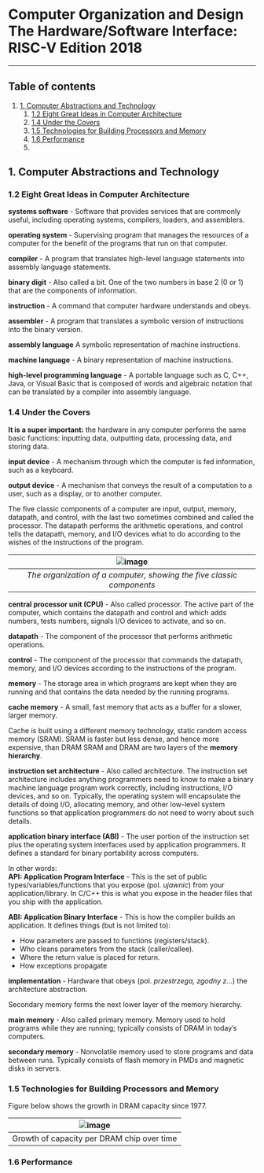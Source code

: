 # Computer Organization and Design The Hardware/Software Interface: RISC-V Edition 2018
_____________

## Table of contents <a name="tof"></a>
1. [1. Computer Abstractions and Technology](#1)
   1. [1.2 Eight Great Ideas in Computer Architecture](#12)
   2. [1.4 Under the Covers](#14)
   3. [1.5 Technologies for Building Processors and Memory](#15)
   4. [1.6 Performance](#16)
   5. [](#)

## 1. Computer Abstractions and Technology <a name="1"></a>

### 1.2 Eight Great Ideas in Computer Architecture <a name="12"></a>

**systems software** - Software that provides services that are commonly useful,
including operating systems, compilers, loaders, and assemblers.

**operating system** - Supervising program that manages the resources of a
computer for the benefit of the programs that run on that computer.

**compiler** - A program that translates high-level language statements into
assembly language statements.

**binary digit** - Also called a bit. One of the two numbers in base 2 (0 or 1)
that are the components of information.

**instruction** - A command that computer hardware understands and obeys.

**assembler** - A program that translates a symbolic version of instructions into
the binary version.

**assembly language** A symbolic representation of machine instructions.

**machine language** - A binary representation of machine instructions.

**high-level programming language** - A portable language such as C, C++, Java,
or Visual Basic that is composed of words and algebraic notation that can be
translated by a compiler into assembly language.

### 1.4 Under the Covers <a name="14"></a>
**It is a super important:**
the hardware in any computer performs the same basic functions: inputting data,
outputting data, processing data, and storing data.

**input device** - A mechanism through which the computer is fed information,
such as a keyboard.

**output device** - A mechanism that conveys the result of a computation to a
user, such as a display, or to another computer.

The five classic components of a computer are input, output, memory, datapath,
and control, with the last two sometimes combined and called the processor.
The datapath performs the arithmetic operations, and control tells the datapath,
memory, and I/O devices what to do according to the wishes of the instructions
of the program.

|![image](https://github.com/mozerpol/NotesFromLearning/assets/43972902/bfd5442f-6113-4110-822a-e1a62e342b62)|
|:--:|
|*The organization of a computer, showing the five classic components*|

**central processor unit (CPU)** - Also called processor. The active part of the
computer, which contains the datapath and control and which adds numbers, tests
numbers, signals I/O devices to activate, and so on.

**datapath** - The component of the processor that performs arithmetic
operations.

**control** - The component of the processor that commands the datapath, memory,
and I/O devices according to the instructions of the program.

**memory** - The storage area in which programs are kept when they are running
and that contains the data needed by the running programs.

**cache memory** - A small, fast memory that acts as a buffer for a slower,
larger memory. 

Cache is built using a different memory technology, static
random access memory (SRAM). SRAM is faster but less dense,
and hence more expensive, than DRAM SRAM and
DRAM are two layers of the **memory hierarchy**. 

**instruction set architecture** - Also called architecture. The
instruction set architecture includes anything programmers need to
know to make a binary machine language program work correctly,
including instructions, I/O devices, and so on. Typically, the
operating system will encapsulate the details of doing I/O,
allocating memory, and other low-level system functions so that
application programmers do not need to worry about such details.

**application binary interface (ABI)** - 
The user portion of the instruction set plus the operating system
interfaces used by application programmers. It defines a standard
for binary portability across computers.

In other words: <br/>
**API: Application Program Interface** - This is the set of public 
types/variables/functions that you expose (pol. *ujawnic*) from your
application/library. In C/C++ this is what you expose in the header files 
that you ship with the application.

**ABI: Application Binary Interface** - This is how the compiler builds an
application. It defines things (but is not limited to):
- How parameters are passed to functions (registers/stack).
- Who cleans parameters from the stack (caller/callee).
- Where the return value is placed for return.
- How exceptions propagate

**implementation** - Hardware that obeys (pol. *przestrzega, zgodny z...*) the
architecture abstraction.

Secondary memory forms the next lower layer of the memory hierarchy.

**main memory** - Also called primary memory. Memory used to hold programs
while they are running; typically consists of DRAM in today’s computers.

**secondary memory** - Nonvolatile memory used to store programs and data between
runs. Typically consists of flash memory in PMDs and magnetic disks in servers.

### 1.5 Technologies for Building Processors and Memory <a name="15"></a>

Figure below shows the growth in DRAM capacity since 1977.

|![image](https://github.com/mozerpol/NotesFromLearning/assets/43972902/ccb14549-1cf8-488b-a79c-9ef60f6dd92a)|
|:--:|
|Growth of capacity per DRAM chip over time|

### 1.6 Performance <a name="16"></a>


